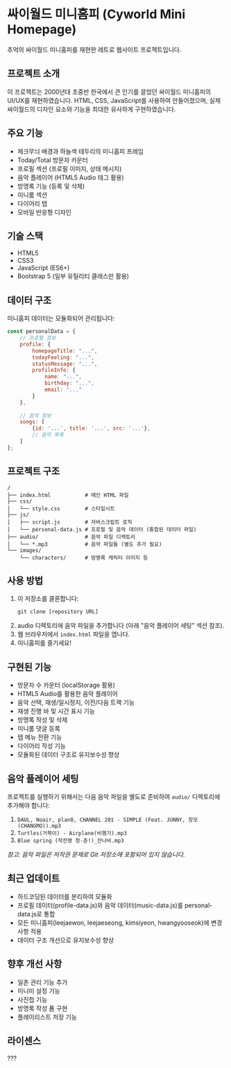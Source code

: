 # 싸이월드 미니홈피 (Cyworld Mini Homepage)

추억의 싸이월드 미니홈피를 재현한 레트로 웹사이트 프로젝트입니다.

## 프로젝트 소개

이 프로젝트는 2000년대 초중반 한국에서 큰 인기를 끌었던 싸이월드 미니홈피의 UI/UX를 재현하였습니다. 
HTML, CSS, JavaScript를 사용하여 만들어졌으며, 실제 싸이월드의 디자인 요소와 기능을 최대한 유사하게 구현하였습니다.

## 주요 기능

- 체크무늬 배경과 하늘색 테두리의 미니홈피 프레임
- Today/Total 방문자 카운터
- 프로필 섹션 (프로필 이미지, 상태 메시지)
- 음악 플레이어 (HTML5 Audio 태그 활용)
- 방명록 기능 (등록 및 삭제)
- 미니룸 섹션
- 다이어리 탭
- 모바일 반응형 디자인

## 기술 스택

- HTML5
- CSS3
- JavaScript (ES6+)
- Bootstrap 5 (일부 유틸리티 클래스만 활용)

## 데이터 구조

미니홈피 데이터는 모듈화되어 관리됩니다:

```js
const personalData = {
    // 프로필 정보
    profile: {
        homepageTitle: "...",
        todayFeeling: "...",
        statusMessage: "...",
        profileInfo: {
            name: "...",
            birthday: "...",
            email: "..."
        }
    },
    
    // 음악 정보
    songs: [
        {id: '...', title: '...', src: '...'},
        // 음악 목록
    ]
};
```

## 프로젝트 구조

```
/
├── index.html           # 메인 HTML 파일
├── css/
│   └── style.css        # 스타일시트
├── js/
│   ├── script.js        # 자바스크립트 로직
│   └── personal-data.js # 프로필 및 음악 데이터 (통합된 데이터 파일)
├── audio/               # 음악 파일 디렉토리
│   └── *.mp3            # 음악 파일들 (별도 추가 필요)
└── images/
    └── characters/      # 방명록 캐릭터 이미지 등
```

## 사용 방법

1. 이 저장소를 클론합니다:
   ```
   git clone [repository URL]
   ```
2. audio 디렉토리에 음악 파일을 추가합니다 (아래 "음악 플레이어 세팅" 섹션 참조).
3. 웹 브라우저에서 `index.html` 파일을 엽니다.
4. 미니홈피를 즐기세요!

## 구현된 기능

- 방문자 수 카운터 (localStorage 활용)
- HTML5 Audio를 활용한 음악 플레이어
- 음악 선택, 재생/일시정지, 이전/다음 트랙 기능
- 재생 진행 바 및 시간 표시 기능
- 방명록 작성 및 삭제
- 미니룸 댓글 등록
- 탭 메뉴 전환 기능
- 다이어리 작성 기능
- 모듈화된 데이터 구조로 유지보수성 향상

## 음악 플레이어 세팅

프로젝트를 실행하기 위해서는 다음 음악 파일을 별도로 준비하여 `audio/` 디렉토리에 추가해야 합니다:
1. `DAUL, Noair, plan8, CHANNEL 201 - SIMPLE (Feat. JUNNY, 창모 (CHANGMO)).mp3`
2. `Turtles(거북이) - Airplane(비행기).mp3`
3. `Blue spring (작전명 청-춘!)_잔나비.mp3`

*참고: 음악 파일은 저작권 문제로 Git 저장소에 포함되어 있지 않습니다.*

## 최근 업데이트

- 하드코딩된 데이터를 분리하여 모듈화
- 프로필 데이터(profile-data.js)와 음악 데이터(music-data.js)를 personal-data.js로 통합
- 모든 미니홈피(leejaewon, leejaeseong, kimsiyeon, hwangyooseok)에 변경사항 적용
- 데이터 구조 개선으로 유지보수성 향상

## 향후 개선 사항

- 일촌 관리 기능 추가
- 미니미 설정 기능
- 사진첩 기능
- 방명록 작성 폼 구현
- 플레이리스트 저장 기능

## 라이센스

???
